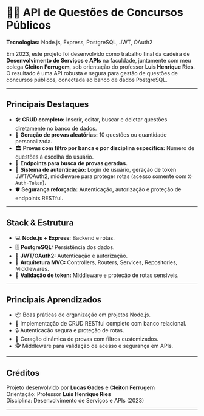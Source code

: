 # 📝✨ API de Questões de Concursos Públicos

**Tecnologias:** Node.js, Express, PostgreSQL, JWT, OAuth2

Em 2023, este projeto foi desenvolvido como trabalho final da cadeira de **Desenvolvimento de Serviços e APIs** na faculdade, juntamente com meu colega **Cleiton Ferrugem**, sob orientação do professor **Luis Henrique Ries**. O resultado é uma API robusta e segura para gestão de questões de concursos públicos, conectada ao banco de dados PostgreSQL.

---

## Principais Destaques

- 🛠️ **CRUD completo:** Inserir, editar, buscar e deletar questões diretamente no banco de dados.
- 🎲 **Geração de provas aleatórias:** 10 questões ou quantidade personalizada.
- 🏛️ **Provas com filtro por banca e por disciplina específica:** Número de questões à escolha do usuário.
- 🔎 **Endpoints para busca de provas geradas.**
- 🔐 **Sistema de autenticação:** Login de usuário, geração de token JWT/OAuth2, middleware para proteger rotas (acesso somente com `X-Auth-Token`).
- 🛡️ **Segurança reforçada:** Autenticação, autorização e proteção de endpoints RESTful.

---

## Stack & Estrutura

- 💻 **Node.js + Express:** Backend e rotas.
- 🗄️ **PostgreSQL:** Persistência dos dados.
- 🔑 **JWT/OAuth2:** Autenticação e autorização.
- 🧩 **Arquitetura MVC:** Controllers, Routers, Services, Repositories, Middlewares.
- 🚦 **Validação de token:** Middleware e proteção de rotas sensíveis.

---

## Principais Aprendizados

- 📦 Boas práticas de organização em projetos Node.js.
- 🔄 Implementação de CRUD RESTful completo com banco relacional.
- 🔒 Autenticação segura e proteção de rotas.
- 🧮 Geração dinâmica de provas com filtros customizados.
- 🕵️ Middleware para validação de acesso e segurança em APIs.

---

## Créditos

Projeto desenvolvido por **Lucas Gades** e **Cleiton Ferrugem**  
Orientação: Professor **Luis Henrique Ries**  
Disciplina: Desenvolvimento de Serviços e APIs (2023)

---

